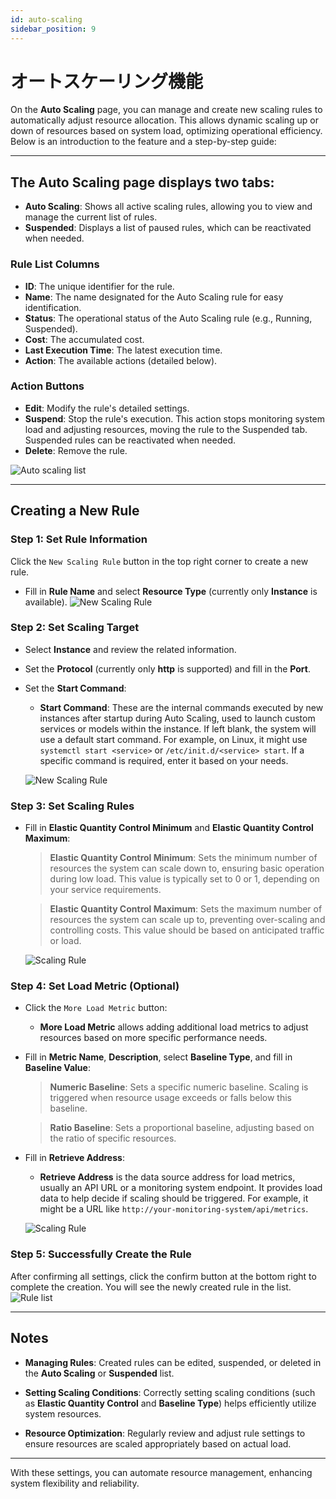 ```yaml
---
id: auto-scaling
sidebar_position: 9
---
```


# オートスケーリング機能

On the **Auto Scaling** page, you can manage and create new scaling rules to automatically adjust resource allocation. This allows dynamic scaling up or down of resources based on system load, optimizing operational efficiency. Below is an introduction to the feature and a step-by-step guide:

---

## The **Auto Scaling** page displays two tabs:

- **Auto Scaling**: Shows all active scaling rules, allowing you to view and manage the current list of rules.
- **Suspended**: Displays a list of paused rules, which can be reactivated when needed.

### **Rule List Columns**

- **ID**: The unique identifier for the rule.
- **Name**: The name designated for the Auto Scaling rule for easy identification.
- **Status**: The operational status of the Auto Scaling rule (e.g., Running, Suspended).
- **Cost**: The accumulated cost.
- **Last Execution Time**: The latest execution time.
- **Action**: The available actions (detailed below).

### **Action Buttons**

- **Edit**: Modify the rule's detailed settings.
- **Suspend**: Stop the rule's execution. This action stops monitoring system load and adjusting resources, moving the rule to the Suspended tab. Suspended rules can be reactivated when needed.
- **Delete**: Remove the rule.

![Auto scaling list](../../../../../docs/docs-images/p07/01.Auto%20scaling%20list.jpg)

---

## **Creating a New Rule**

### **Step 1: Set Rule Information**

Click the `New Scaling Rule` button in the top right corner to create a new rule.

- Fill in **Rule Name** and select **Resource Type** (currently only **Instance** is available).
  ![New Scaling Rule](../../../../../docs/docs-images/p07/02.New%20Scaling%20Rules.jpg)

### **Step 2: Set Scaling Target**

- Select **Instance** and review the related information.
- Set the **Protocol** (currently only **http** is supported) and fill in the **Port**.
- Set the **Start Command**:

  - **Start Command**: These are the internal commands executed by new instances after startup during Auto Scaling, used to launch custom services or models within the instance. If left blank, the system will use a default start command. For example, on Linux, it might use `systemctl start <service>` or `/etc/init.d/<service> start`. If a specific command is required, enter it based on your needs.

  ![New Scaling Rule](../../../../../docs/docs-images/p07/03.Scaling%20Target.jpg)

### **Step 3: Set Scaling Rules**

- Fill in **Elastic Quantity Control Minimum** and **Elastic Quantity Control Maximum**:

  > **Elastic Quantity Control Minimum**: Sets the minimum number of resources the system can scale down to, ensuring basic operation during low load. This value is typically set to 0 or 1, depending on your service requirements.

  > **Elastic Quantity Control Maximum**: Sets the maximum number of resources the system can scale up to, preventing over-scaling and controlling costs. This value should be based on anticipated traffic or load.

  ![Scaling Rule](../../../../../docs/docs-images/p07/04.Elastic%20Quantity%20Control.jpg)

### **Step 4: Set Load Metric (Optional)**

- Click the `More Load Metric` button:

  - **More Load Metric** allows adding additional load metrics to adjust resources based on more specific performance needs.

- Fill in **Metric Name**, **Description**, select **Baseline Type**, and fill in **Baseline Value**:

  > **Numeric Baseline**: Sets a specific numeric baseline. Scaling is triggered when resource usage exceeds or falls below this baseline.

  > **Ratio Baseline**: Sets a proportional baseline, adjusting based on the ratio of specific resources.

- Fill in **Retrieve Address**:

  - **Retrieve Address** is the data source address for load metrics, usually an API URL or a monitoring system endpoint. It provides load data to help decide if scaling should be triggered. For example, it might be a URL like `http://your-monitoring-system/api/metrics`.

  ![Scaling Rule](../../../../../docs/docs-images/p07/05.More%20Load%20Metric.jpg)

### **Step 5: Successfully Create the Rule**

After confirming all settings, click the confirm button at the bottom right to complete the creation. You will see the newly created rule in the list.
![Rule list](../../../../../docs/docs-images/p07/06.Rule%20list.jpg)

---

## **Notes**

- **Managing Rules**:
  Created rules can be edited, suspended, or deleted in the **Auto Scaling** or **Suspended** list.

- **Setting Scaling Conditions**:
  Correctly setting scaling conditions (such as **Elastic Quantity Control** and **Baseline Type**) helps efficiently utilize system resources.

- **Resource Optimization**:
  Regularly review and adjust rule settings to ensure resources are scaled appropriately based on actual load.

---

With these settings, you can automate resource management, enhancing system flexibility and reliability.
